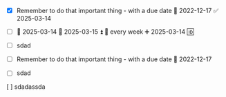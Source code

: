 - [x] Remember to do that important thing - with a due date 📅 2022-12-17 ✅ 2025-03-14
- [ ] 📅 2025-03-14 🛫 2025-03-15 ⏫ 🔁 every week ➕ 2025-03-14 🆔

-[ ] sdad


- [ ] Remember to do that important thing - with a due date 📅 2022-12-17

- [ ] sdad

[  ] sdadassda